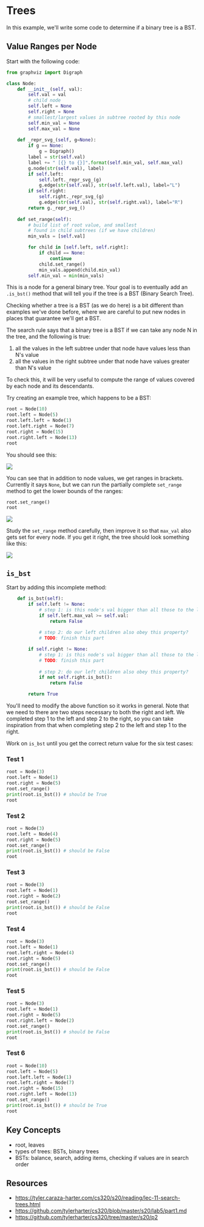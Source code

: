 # Trees

In this example, we'll write some code to determine if a binary tree is a BST.

## Value Ranges per Node

Start with the following code:

```python
from graphviz import Digraph

class Node:
    def __init__(self, val):
        self.val = val
        # child node
        self.left = None
        self.right = None
        # smallest/largest values in subtree rooted by this node
        self.min_val = None
        self.max_val = None
        
    def _repr_svg_(self, g=None):
        if g == None:
            g = Digraph()
        label = str(self.val)
        label += " [{} to {}]".format(self.min_val, self.max_val)
        g.node(str(self.val), label)
        if self.left:
            self.left._repr_svg_(g)
            g.edge(str(self.val), str(self.left.val), label="L")
        if self.right:
            self.right._repr_svg_(g)
            g.edge(str(self.val), str(self.right.val), label="R")
        return g._repr_svg_()
    
    def set_range(self):
        # build list of root value, and smallest
        # found in child subtrees (if we have children)
        min_vals = [self.val]

        for child in [self.left, self.right]:
            if child == None:
                continue
            child.set_range()
            min_vals.append(child.min_val)
        self.min_val = min(min_vals)
```

This is a node for a general binary tree.  Your goal is to eventually
add an `.is_bst()` method that will tell you if the tree is a BST
(Binary Search Tree).

Checking whether a tree is a BST (as we do here) is a bit different
than examples we've done before, where we are careful to put new nodes
in places that guarantee we'll get a BST.

The search rule says that a binary tree is a BST if we can take any
node N in the tree, and the following is true:
1. all the values in the left subtree under that node have values less than N's value
2. all the values in the right subtree under that node have values greater than N's value

To check this, it will be very useful to compute the range of values
covered by each node and its descendants.

Try creating an example tree, which happens to be a BST:

```python
root = Node(10)
root.left = Node(5)
root.left.left = Node(1)
root.left.right = Node(7)
root.right = Node(15)
root.right.left = Node(13)
root
```

You should see this:

<img src="bst1.png">

You can see that in addition to node values, we get ranges in
brackets.  Currently it says `None`, but we can run the partially
complete `set_range` method to get the lower bounds of the ranges:

```python
root.set_range()
root
```

<img src="bst2.png">

Study the `set_range` method carefully, then improve it so that `max_val` also
gets set for every node.  If you get it right, the tree should look
something like this:

<img src="bst3.png">

## `is_bst`

Start by adding this incomplete method:

```python
    def is_bst(self):
        if self.left != None:
            # step 1: is this node's val bigger than all those to the left?
            if self.left.max_val >= self.val:
                return False
            
            # step 2: do our left children also obey this property?
            # TODO: finish this part

        if self.right != None:
            # step 1: is this node's val bigger than all those to the left?
            # TODO: finish this part
            
            # step 2: do our left children also obey this property?
            if not self.right.is_bst():
                return False

        return True
```

You'll need to modify the above function so it works in general.  Note
that we need to there are two steps necessary to both the right and
left.  We completed step 1 to the left and step 2 to the right, so you
can take inspiration from that when completing step 2 to the left and
step 1 to the right.

Work on `is_bst` until you get the correct return value for the six test cases:

### Test 1

```python
root = Node(3)
root.left = Node(1)
root.right = Node(5)
root.set_range()
print(root.is_bst()) # should be True
root
```

### Test 2

```python
root = Node(3)
root.left = Node(4)
root.right = Node(5)
root.set_range()
print(root.is_bst()) # should be False
root
```

### Test 3

```python
root = Node(3)
root.left = Node(1)
root.right = Node(2)
root.set_range()
print(root.is_bst()) # should be False
root
```

### Test 4

```python
root = Node(3)
root.left = Node(1)
root.left.right = Node(4)
root.right = Node(5)
root.set_range()
print(root.is_bst()) # should be False
root
```

### Test 5

```python
root = Node(3)
root.left = Node(1)
root.right = Node(5)
root.right.left = Node(2)
root.set_range()
print(root.is_bst()) # should be False
root
```

### Test 6

```python
root = Node(10)
root.left = Node(5)
root.left.left = Node(1)
root.left.right = Node(7)
root.right = Node(15)
root.right.left = Node(13)
root.set_range()
print(root.is_bst()) # should be True
root
```


## Key Concepts
 * root, leaves
 * types of trees: BSTs, binary trees
 * BSTs: balance, search, adding items, checking if values are in search order

## Resources
 * https://tyler.caraza-harter.com/cs320/s20/reading/lec-11-search-trees.html
 * https://github.com/tylerharter/cs320/blob/master/s20/lab5/part1.md
 * https://github.com/tylerharter/cs320/tree/master/s20/p2
